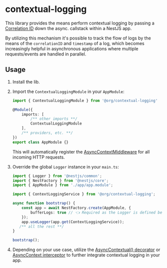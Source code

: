 # contextual-logging

This library provides the means perform contextual logging by passing a [Correlation ID](https://microsoft.github.io/code-with-engineering-playbook/observability/correlation-id/) down the async. callstack within a NestJS app.

By utilizing this mechanism it's possible to track the flow of logs by the means of the `correlationID` and `timestamp` of a log, which becomes increasingly helpful in asynchronous applications where multiple requests/events are handled in parallel.
## Usage

1. Install the lib.
2. Import the `ContextualLoggingModule` in your `AppModule`:

    ```ts
    import { ContextualLoggingModule } from '@org/contextual-logging'

    @Module({
        imports: [
            /** other imports **/
            ContextualLoggingModule
        ],
        /** providers, etc. **/
    })
    export class AppModule {}
    ```

    This will automatically register the [AsyncContextMiddleware](./src/lib/async-context-middleware/async-context.middleware.ts) for all incoming HTTP requests.
3. Override the global `Logger` instance in your `main.ts`:

    ```ts
    import { Logger } from '@nestjs/common';
    import { NestFactory } from '@nestjs/core';
    import { AppModule } from './app/app.module';

    import { ContextLoggingService } from '@org/contextual-logging';

    async function bootstrap() {
        const app = await NestFactory.create(AppModule, {
            bufferLogs: true // 👈 Required as the Logger is defined below 
        });
        app.useLogger(app.get(ContextLoggingService));
       /** all the rest **/
    }

    bootstrap();
    ```
4. Depending on your use case, utilize the [AsyncContextual() decorator](./src/lib/async-context-decorator/async-context.decorator.ts) or [AsyncContext interceptor](./src/lib/async-context-interceptor/async-context.interceptor.ts) to further integrate contextual logging in your app.
